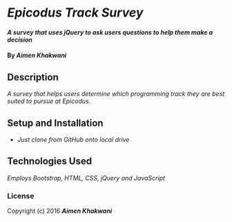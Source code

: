 # _Epicodus Track Survey_

#### _A survey that uses jQuery to ask users questions to help them make a decision_

#### By _**Aimen Khakwani**_

## Description

_A survey that helps users determine which programming track they are best suited to pursue at Epicodus._

## Setup and Installation

* _Just clone from GitHub onto local drive_

## Technologies Used

_Employs Bootstrap, HTML, CSS, jQuery and JavaScript_

### License

Copyright (c) 2016 **_Aimen Khakwani_**
